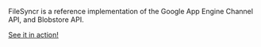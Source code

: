 FileSyncr is a reference implementation of the Google App Engine Channel API, and Blobstore API.

[See it in action!](https://filesyncr.appspot.com)